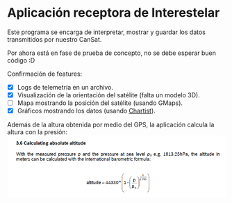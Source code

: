 # Aplicación receptora de Interestelar

Este programa se encarga de interpretar, mostrar y guardar los datos transmitidos por nuestro CanSat.

Por ahora está en fase de prueba de concepto, no se debe esperar buen código :D

Confirmación de features:
- [x] Logs de telemetría en un archivo.
- [x] Visualización de la orientación del satélite (falta un modelo 3D).
- [ ] Mapa mostrando la posición del satélite (usando GMaps).
- [x] Gráficos mostrando los datos (usando [Chartist](https://github.com/chartist-js/chartist)).

Además de la altura obtenida por medio del GPS, la aplicación calcula la altura con la presión:
![Altura en función de la presión](/images/presion-altura.png)